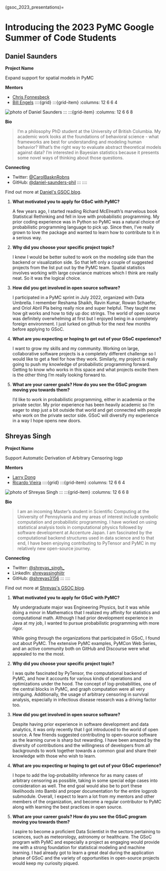 (gsoc_2023_presentations)=
# Introducing the 2023 PyMC Google Summer of Code Students


## Daniel Saunders

**Project Name**

Expand support for spatial models in PyMC

**Mentors**
- [Chris Fonnesbeck](https://github.com/fonnesbeck)
- [Bill Engels](https://github.com/bwengals)
::::{grid}
:::{grid-item}
:columns: 12 6 6 4

![photo of Daniel Saunders](../_static/gsoc_2023/daniel-saunders.png)
:::
:::{grid-item}
:columns: 12 6 6 8

**Bio**
> I’m a philosophy PhD student at the University of British Columbia. My academic work looks at the foundations of behavioral science - what frameworks are best for understanding and modeling human behavior? What’s the right way to evaluate abstract theoretical models against data? I’m interested in Bayesian statistics because it presents some novel ways of thinking about those questions.

**Connecting**
- Twitter: [@CarolBasknRobns](https://twitter.com/CarolBasknRobns)
- GitHub: [@daniel-saunders-phil](https://github.com/daniel-saunders-phil)
:::
::::

Find out more at [Daniel's GSOC blog](https://daniel-saunders-phil.github.io/imagination_machine/).

1. __What motivated you to apply for GSoC with PyMC?__ 
  
     A few years ago, I started reading Richard McElreath’s marvelous book Statistical Rethinking and fell in love with probabilistic programming. My prior coding experience was in Python so PyMC was a natural choice of probabilistic programming language to pick up. Since then, I’ve really grown to love the package and wanted to learn how to contribute to it in a serious way.

1. __Why did you choose your specific project topic?__

     I knew I would be better suited to work on the modeling side than the backend or visualization side. So that left only a couple of suggested projects from the list put out by the PyMC team. Spatial statistics involves working with large covariance matrices which I think are really neat. So it was the logical choice.

1. __How did you get involved in open source software?__

     I participated in a PyMC sprint in July 2022, organized with Data Umbrella. I remember Reshama Shaikh, Ravin Kumar, Rowan Schaefer, and Oriol Abril Pla being really nice and super helpful. They taught me how git works and how to tidy up doc strings.
     The world of open source was definitely overwhelming at first but I enjoyed being in a completely foreign environment. I just lurked on github for the next few months before applying to GSoC.

1. __What are you expecting or hoping to get out of your GSoC experience?__

     I want to grow my skills and my community. Working on large, collaborative software projects is a completely different challenge so I would like to get a feel for how they work. Similarly, my project is really going to push my knowledge of probabilistic programming forward. Getting to know who works in this space and what projects excite them is the other thing I’m really looking forward to.

1.  __What are your career goals? How do you see the GSoC program moving you towards them?__

    I’d like to work in probabilistic programming, either in academia or the private sector. My prior experience has been heavily academic so I’m eager to step just a bit outside that world and get connected with people who work on the private sector side. GSoC will diversify my experience in a way I hope opens new doors.


## Shreyas Singh

**Project Name**

Support Automatic Derivation of Arbitrary Censoring logp

**Mentors**
- [Larry Dong](https://github.com/larryshamalama)
- [Ricardo Vieira](https://github.com/ricardoV94)
::::{grid}
:::{grid-item} 
:columns: 12 6 6 4

![photo of Shreyas Singh](../_static/gsoc_2023/shreyas-singh.png)
:::
:::{grid-item}
:columns: 12 6 6 8

**Bio**
>I am an incoming Master’s student in Scientific Computing at the University of Pennsylvania and my areas of interest include symbolic computation and probabilistic programming. I have worked on using statistical analysis tools in computational physics followed by software development at Accenture Japan. I am fascinated by the computational backend structures used in data science and to that end, I have been enjoying contributing to PyTensor and PyMC in my relatively new open-source journey.


**Connecting** 
- Twitter: [@shreyas_singh_](https://twitter.com/shreyas_singh_)
- LinkedIn: [shreyassinghiitr](https://www.linkedin.com/in/shreyassinghiitr/)
- GitHub: [@shreyas3156](http://github.com/shreyas3156)
:::
::::

Find out more at [Shreyas's GSOC blog](https://shreyas3156.github.io/gsoc-with-pymc).

1. __What motivated you to apply for GSoC with PyMC?__

     My undergraduate major was Engineering Physics, but it was while doing a minor in Mathematics that I realized my affinity for statistics and computational math. Although I had prior development experience in Java at my job, I wanted to pursue probabilistic programming with more rigor. 

     While going through the organizations that participated in GSoC, I found out about PyMC. The extensive PyMC examples, PyMCon Web Series, and an active community both on GitHub and Discourse were what appealed to me the most.


1. __Why did you choose your specific project topic?__

     I was quite fascinated by PyTensor, the computational backend of PyMC, and how it accounts for various kinds of operations and optimizations under the hood. The concept of log-probabilities, one of the central blocks in PyMC, and graph computation were all very intriguing. Additionally, the usage of arbitrary censoring in survival analysis, especially in infectious disease research was a driving factor too.

1. __How did you get involved in open source software?__

     Despite having prior experience in software development and data analytics, it was only recently that I got introduced to the world of open source. A few friends suggested contributing to open-source software as the learning curve is sharp but rewarding. I have been amazed by the diversity of contributions and the willingness of developers from all backgrounds to work together towards a common goal and share their knowledge with those who wish to learn.

1. __What are you expecting or hoping to get out of your GSoC experience?__

     I hope to add the log-probability inference for as many cases of arbitrary censoring as possible, taking in some special edge cases into consideration as well. The end goal would also be to port these likelihoods into Bambi and proper documentation for the entire logprob submodule. Overall, I expect to learn a lot from my mentors and other members of the organization, and become a regular contributor to PyMC along with learning the best practices in open source.

1. __What are your career goals? How do you see the GSoC program moving you towards them?__

     I aspire to become a proficient Data Scientist in the sectors pertaining to sciences, such as meteorology, astronomy or healthcare. The GSoC program with PyMC and especially a project as engaging would provide me with a strong foundation for statistical modeling and machine learning. I had already got to learn a great deal during the application phase of GSoC and the variety of opportunities in open-source projects would keep my curiosity piqued.

